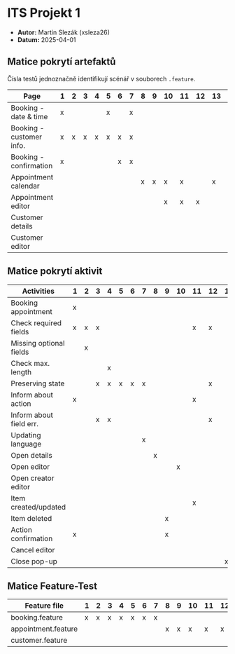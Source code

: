 # ITS Projekt 1

- **Autor:** Martin Slezák (xsleza26)
- **Datum:** 2025-04-01

## Matice pokrytí artefaktů

Čísla testů jednoznačně identifikují scénář v souborech `.feature`.

| Page                     | 1 | 2 | 3 | 4 | 5 | 6 | 7 | 8 | 9 | 10 | 11 | 12 | 13 | 14 | 15 | 16 | 17 | 18 | 19 | 20 | 21 | 22 | 23 | 24 |
|--------------------------|---|---|---|---|---|---|---|---|---|----|----|----|----|----|----|----|----|----|----|----|----|----|----|----|
| Booking - date & time    | x |   |   |   | x |   | x |   |   |    |    |    |    |    |    |    |    |    |    |    |    |    |    |    |
| Booking - customer info. | x | x | x | x | x | x | x |   |   |    |    |    |    |    |    |    |    |    |    |    |    |    |    |    |
| Booking - confirmation   | x |   |   |   |   | x | x |   |   |    |    |    |    |    |    |    |    |    |    |    |    |    |    |    |
| Appointment calendar     |   |   |   |   |   |   |   | x | x | x  | x  |    | x  | x  | x  |    |    |    |    |    |    |    |    |    |
| Appointment editor       |   |   |   |   |   |   |   |   |   | x  | x  | x  |    | x  | x  |    |    |    |    |    |    |    |    |    |
| Customer details         |   |   |   |   |   |   |   |   |   |    |    |    |    |    |    | x  | x  | x  | x  |    | x  | x  | x  | x  |
| Customer editor          |   |   |   |   |   |   |   |   |   |    |    |    |    |    |    |    |    | x  | x  | x  | x  | x  | x  | x  |

## Matice pokrytí aktivit

| Activities              | 1 | 2 | 3 | 4 | 5 | 6 | 7 | 8 | 9 | 10 | 11 | 12 | 13 | 14 | 15 | 16 | 17 | 18 | 19 | 20 | 21 | 22 | 23 | 24 |
|-------------------------|---|---|---|---|---|---|---|---|---|----|----|----|----|----|----|----|----|----|----|----|----|----|----|----|
| Booking appointment     | x |   |   |   |   |   |   |   |   |    |    |    |    |    |    |    |    |    |    |    |    |    |    |    |
| Check required fields   | x | x | x |   |   |   |   |   |   |    | x  | x  |    |    |    |    |    |    | x  | x  |    | x  |    |    |
| Missing optional fields |   | x |   |   |   |   |   |   |   |    |    |    |    |    |    |    |    |    |    |    |    |    |    |    |
| Check max. length       |   |   |   | x |   |   |   |   |   |    |    |    |    |    |    |    |    |    |    |    |    |    |    |    |
| Preserving state        |   |   | x | x | x | x | x |   |   |    |    | x  |    |    |    |    |    |    |    | x  |    |    |    |    |
| Inform about action     | x |   |   |   |   |   |   |   |   |    | x  |    |    |    |    |    | x  |    | x  |    |    | x  |    |    |
| Inform about field err. |   |   | x | x |   |   |   |   |   |    |    | x  |    |    |    |    |    |    |    | x  |    |    |    |    |
| Updating language       |   |   |   |   |   |   | x |   |   |    |    |    |    |    |    |    |    |    |    |    |    |    |    |    |
| Open details            |   |   |   |   |   |   |   | x |   |    |    |    |    |    |    | x  |    |    | x  |    |    |    | x  | x  |
| Open editor             |   |   |   |   |   |   |   |   |   | x  |    |    |    |    |    |    |    | x  |    |    |    |    |    |    |
| Open creator editor     |   |   |   |   |   |   |   |   |   |    |    |    |    |    | x  |    |    |    |    |    | x  |    |    |    |
| Item created/updated    |   |   |   |   |   |   |   |   |   |    | x  |    |    |    |    |    |    |    | x  |    |    | x  |    |    |
| Item deleted            |   |   |   |   |   |   |   |   | x |    |    |    |    |    |    |    | x  |    |    |    |    |    |    |    |
| Action confirmation     | x |   |   |   |   |   |   |   | x |    |    |    |    |    |    |    | x  |    |    |    |    |    |    |    |
| Cancel editor           |   |   |   |   |   |   |   |   |   |    |    |    |    | x  |    |    |    |    |    |    |    |    | x  | x  |
| Close pop-up            |   |   |   |   |   |   |   |   |   |    |    |    | x  |    |    |    |    |    |    |    |    |    |    |    |


## Matice Feature-Test

| Feature file        | 1 | 2 | 3 | 4 | 5 | 6 | 7 | 8 | 9 | 10 | 11 | 12 | 13 | 14 | 15 | 16 | 17 | 18 | 19 | 20 | 21 | 22 | 23 | 24 |
|---------------------|---|---|---|---|---|---|---|---|---|----|----|----|----|----|----|----|----|----|----|----|----|----|----|----|
| booking.feature     | x | x | x | x | x | x | x |   |   |    |    |    |    |    |    |    |    |    |    |    |    |    |    |    |
| appointment.feature |   |   |   |   |   |   |   | x | x | x  | x  | x  | x  | x  | x  |    |    |    |    |    |    |    |    |    |
| customer.feature    |   |   |   |   |   |   |   |   |   |    |    |    |    |    |    | x  | x  | x  | x  | x  | x  | x  | x  | x  |
